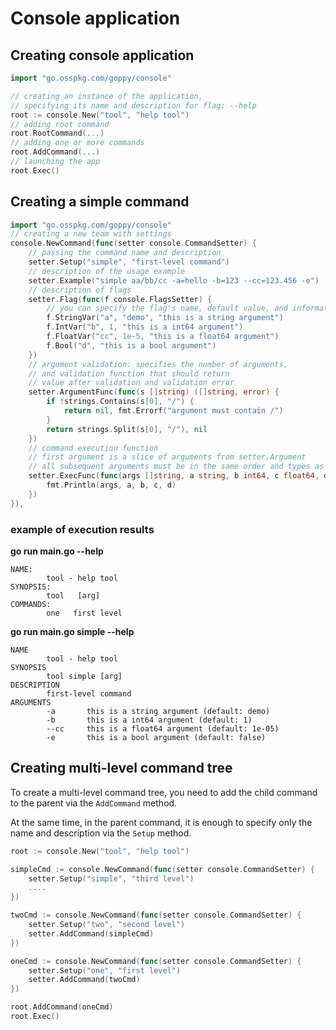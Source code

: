 # Console application

## Сreating console application

```go
import "go.osspkg.com/goppy/console"

// creating an instance of the application, 
// specifying its name and description for flag: --help 
root := console.New("tool", "help tool")
// adding root command
root.RootCommand(...)
// adding one or more commands
root.AddCommand(...)
// launching the app
root.Exec()
```

## Creating a simple command

```go
import "go.osspkg.com/goppy/console"
// creating a new team with settings
console.NewCommand(func(setter console.CommandSetter) {
	// passing the command name and description
    setter.Setup("simple", "first-level command")
    // description of the usage example
    setter.Example("simple aa/bb/cc -a=hello -b=123 --cc=123.456 -e")
    // description of flags
    setter.Flag(func(f console.FlagsSetter) {
    	// you can specify the flag's name, default value, and information about the flag's value.
        f.StringVar("a", "demo", "this is a string argument")
        f.IntVar("b", 1, "this is a int64 argument")
        f.FloatVar("cc", 1e-5, "this is a float64 argument")
        f.Bool("d", "this is a bool argument")
    })
    // argument validation: specifies the number of arguments, 
    // and validation function that should return 
    // value after validation and validation error
    setter.ArgumentFunc(func(s []string) ([]string, error) {
        if !strings.Contains(s[0], "/") {
            return nil, fmt.Errorf("argument must contain /")
        }
        return strings.Split(s[0], "/"), nil
    })
    // command execution function
    // first argument is a slice of arguments from setter.Argument
    // all subsequent arguments must be in the same order and types as listed in setter.Flag
    setter.ExecFunc(func(args []string, a string, b int64, c float64, d bool) {
        fmt.Println(args, a, b, c, d)
    })
}),
```

### example of execution results

**go run main.go --help**

```text
NAME:
        tool - help tool
SYNOPSIS:
        tool   [arg]
COMMANDS:
        one   first level

```

**go run main.go simple --help**

```text
NAME
        tool - help tool
SYNOPSIS
        tool simple [arg]
DESCRIPTION
        first-level command
ARGUMENTS
        -a       this is a string argument (default: demo)
        -b       this is a int64 argument (default: 1)
        --cc     this is a float64 argument (default: 1e-05)
        -e       this is a bool argument (default: false)

```

## Creating multi-level command tree

To create a multi-level command tree,
you need to add the child command to the parent via the `AddCommand` method.

At the same time, in the parent command, it is enough to
specify only the name and description via the `Setup` method.

```go
root := console.New("tool", "help tool")

simpleCmd := console.NewCommand(func(setter console.CommandSetter) {
    setter.Setup("simple", "third level")
    ....
})

twoCmd := console.NewCommand(func(setter console.CommandSetter) {
    setter.Setup("two", "second level")
    setter.AddCommand(simpleCmd)
})

oneCmd := console.NewCommand(func(setter console.CommandSetter) {
    setter.Setup("one", "first level")
    setter.AddCommand(twoCmd)
})

root.AddCommand(oneCmd)
root.Exec()
```
